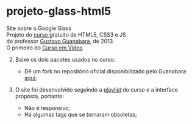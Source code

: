 # projeto-glass-html5

  Site sobre o Google Glass
  <br>
  Projeto do
  <a href="https://www.youtube.com/playlist?list=PLHz_AreHm4dlAnJ_jJtV29RFxnPHDuk9o" target="_blank">
  curso </a> gratuito de HTML5, CSS3 e JS
  <br>
  do professor <a href="https://github.com/gustavoguanabara" target="_blank">
  Gustavo Guanabara</a>, de 2013
  <br>
  O primeiro do <a href="https://cursoemvideo.com" target="_blank"> Curso em Vídeo </a>
</h2>


2. Baixe os dois pacotes usados no curso:
   * Dê um fork no repositório oficial disponibilizado pelo Guanabara [aqui](https://github.com/cursoemvideo/cursoemvideo-html5);

3. O site foi desenvolvido seguindo a [playlist](https://www.youtube.com/playlist?list=PLHz_AreHm4dlAnJ_jJtV29RFxnPHDuk9o) do curso e a interface proposta, portanto:

   * Não é responsivo;
   * Há algumas tags que se tornaram obsoletas;
 
